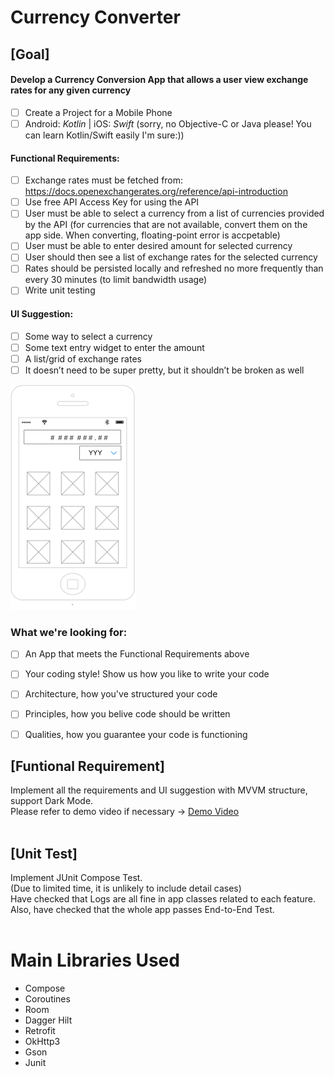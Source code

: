 # Currency Converter

## [Goal]

#### Develop a Currency Conversion App that allows a user view exchange rates for any given currency

- [ ] Create a Project for a Mobile Phone
- [ ] Android: _Kotlin_ | iOS: _Swift_ (sorry, no Objective-C or Java please! You can learn Kotlin/Swift easily I'm sure:))

#### Functional Requirements:
- [ ] Exchange rates must be fetched from: https://docs.openexchangerates.org/reference/api-introduction  
- [ ] Use free API Access Key for using the API
- [ ] User must be able to select a currency from a list of currencies provided by the API (for currencies that are not available, convert them on the app side. When converting, floating-point error is accpetable)
- [ ] User must be able to enter desired amount for selected currency
- [ ] User should then see a list of exchange rates for the selected currency
- [ ] Rates should be persisted locally and refreshed no more frequently than every 30 minutes (to limit bandwidth usage)
- [ ] Write unit testing

#### UI Suggestion:
- [ ] Some way to select a currency
- [ ] Some text entry widget to enter the amount
- [ ] A list/grid of exchange rates
- [ ] It doesn’t need to be super pretty, but it shouldn’t be broken as well  

![UI Suggested Wireframe](ui_suggestion.png)

### What we're looking for:
- [ ] An App that meets the Functional Requirements above
- [ ] Your coding style! Show us how you like to write your code
- [ ] Architecture, how you've structured your code
- [ ] Principles, how you belive code should be written
- [ ] Qualities, how you guarantee your code is functioning



## [Funtional Requirement]  
Implement all the requirements and UI suggestion with MVVM structure, support Dark Mode.  
Please refer to demo video if necessary → [Demo Video](https://youtu.be/O8s3Bd3pNNM)  
<br>

## [Unit Test]  
Implement JUnit Compose Test.  
(Due to limited time, it is unlikely to include detail cases)  
Have checked that Logs are all fine in app classes related to each feature.  
Also, have checked that the whole app passes End-to-End Test.  
<br>

# Main Libraries Used
* Compose
* Coroutines
* Room
* Dagger Hilt
* Retrofit
* OkHttp3
* Gson
* Junit

